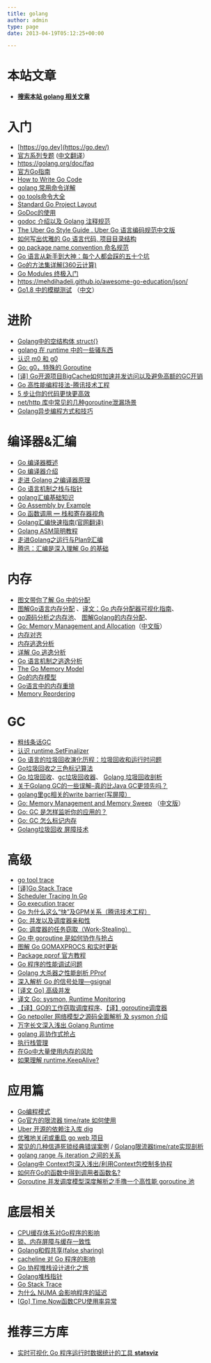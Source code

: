 ```yaml
---
title: golang
author: admin
type: page
date: 2013-04-19T05:12:25+00:00

---
```

# 本站文章

 * **[搜索本站 golang 相关文章](/tags/golang)**

# **入门**

-  [https://go.dev](https://go.dev/)
- [官方系列专题](https://golang.org/ref/spec) ([中文翻译](https://learnku.com/docs/go-blog)）
- https://golang.org/doc/faq
- [官方Go指南](https://tour.go-zh.org/welcome/1)
- [How to Write Go Code](https://golang.google.cn/doc/code.html)
- [golang 常用命令详解](https://www.flysnow.org/2017/03/08/go-in-action-go-tools.html)
- [go tools命令大全](https://github.com/hyper-carrot/go_command_tutorial/blob/master/README.md)
- [Standard Go Project Layout](https://github.com/golang-standards/project-layout/blob/master/README_zh.md)
- [GoDoc的使用](https://www.jianshu.com/p/b91c4400d4b2)
- [godoc 介绍以及 Golang 注释规范](https://golang.org/doc/effective_go.html)
- [The Uber Go Style Guide . Uber Go 语言编码规范中文版](https://github.com/xxjwxc/uber_go_guide_cn)
- [如何写出优雅的 Go 语言代码, 项目目录结构](https://draveness.me/golang-101/)
- [go package name convention 命名规范](https://studygolang.com/articles/26874)
- [Go 语言从新手到大神：每个人都会踩的五十个坑](https://segmentfault.com/a/1190000013739000)
- [Go的方法集详解(360云计算)](https://mp.weixin.qq.com/s/msXzSfrDAHNPFjMtJ_i0cw)
- [Go Modules 终极入门](https://gocn.vip/topics/9904)
- https://mehdihadeli.github.io/awesome-go-education/json/
- [Go1.8 中的模糊测试](https://go.dev/doc/fuzz/) （[中文](https://colobu.com/2022/01/03/go-fuzzing/)）

# 进阶

- [Golang中的空结构体 struct{}](https://dave.cheney.net/2014/03/25/the-empty-struct)
- [golang 在 runtime 中的一些骚东西](https://www.purewhite.io/2019/11/28/runtime-hacking-translate/)
- [认识 m0 和 g0](https://segmentfault.com/a/1190000021951119)
- [Go: g0，特殊的 Goroutine](https://mp.weixin.qq.com/s?__biz=Mzg2NTA2NzQ2Nw==&mid=2247483873&idx=1&sn=724560a071a4ca6b620837d05e29a54e)
- [[译\] Go开源项目BigCache如何加速并发访问以及避免高额的GC开销](https://pengrl.com/p/35302/)
- [Go 高性能编程技法-腾讯技术工程](https://mp.weixin.qq.com/s/Lv2XTD-SPnxT2vnPNeREbg)
- [5 步让你的代码更快更高效](https://docs.google.com/presentation/d/1MD_Vlb9d32aMDPu9MOlyVO796mK1Y6GrRcXOl63C7g4/edit#slide=id.p)
- [net/http 库中常见的几种goroutine泄漏场景](https://www.51cto.com/article/763439.html)
- [Golang异步编程方式和技巧](https://mp.weixin.qq.com/s/PuNu65ggHyB6jxRqhbN_VQ)

# 编译器&汇编

- [Go 编译器概述](https://studygolang.com/articles/24554)
- [Go 编译器介绍](https://studygolang.com/articles/14653)
- [走进 Golang 之编译器原理](https://mp.weixin.qq.com/s?src=11&timestamp=1644498573&ver=3612&signature=q6VxTtdGLY9cPP5nCpdju3Bc4xhsRQCY8YxNeIzmQZBtV8c9xBHevTECGBp9PBHBnWFLyA33hx4sHzAf4Ym7H5B73H8WIqH5UEasaznE8d7EeOJFlMnbVBNZOWN1kZRM&new=1)
- [Go 语言机制之栈与指针](https://mp.weixin.qq.com/s/5SnF2V5satUL9-I4zr_LxQ)
- [golang汇编基础知识](https://guidao.github.io/asm.html)
- [Go Assembly by Example](https://www.davidwong.fr/goasm/)
- [Go 函数调用 ━ 栈和寄存器视角](https://segmentfault.com/a/1190000019753885)
- [Golang汇编快速指南(官网翻译)](https://studygolang.com/articles/2917)
- [Golang ASM简明教程](https://jiajunhuang.com/articles/2020_04_22-go_asm.md.html)
- [走进Golang之运行与Plan9汇编](https://juejin.cn/post/6844904005630443533#heading-3)
- [腾讯：汇编是深入理解 Go 的基础](https://mp.weixin.qq.com/s/2JQM1piaWPQW-uwD_P-3Cg)

# 内存

- [图文带你了解 Go 中的分配](https://mp.weixin.qq.com/s/p8K59l14Cz5n49Ei3OoIUw)
- [图解Go语言内存分配](https://zhuanlan.zhihu.com/p/59125443) 、[译文：Go 内存分配器可视化指南](https://www.linuxzen.com/go-memory-allocator-visual-guide.html)、
- [go源码分析之内存池](https://blog.csdn.net/idwtwt/article/details/102796166)、 [图解Golang的内存分配](https://www.cnblogs.com/shijingxiang/articles/12196677.html)、
- [Go: Memory Management and Allocation](https://medium.com/a-journey-with-go/go-memory-management-and-allocation-a7396d430f44)（[中文版](https://studygolang.com/articles/29752)）
- [内存对齐](https://gfw.go101.org/article/memory-layout.html)
- [内存逃逸分析](https://mp.weixin.qq.com/s/ashgWyb-w4fT47xX60yNFA)
- [详解 Go 逃逸分析](https://mp.weixin.qq.com/s/xhBVv6JEPY8R3kCJlbirYw)
- [Go 语言机制之逃逸分析](https://studygolang.com/articles/12444)
- [The Go Memory Model ](https://golang.org/ref/mem)
- [Go的内存模型](https://www.jianshu.com/p/5e44168f47a3)
- [Go语言中的内存重排](https://www.w3xue.com/exp/article/20196/40758.html)
- [Memory Reordering](https://cch123.github.io/ooo/)

# GC

- [粗线条话GC](https://zhuanlan.zhihu.com/p/338203758)
- [认识 runtime.SetFinalizer](https://www.cnblogs.com/binHome/p/12901392.html)
- [Go 语言的垃圾回收演化历程：垃圾回收和运行时问题](https://www.oschina.net/news/98182/go-gc-runtime)
- [Go垃圾回收之三色标记算法](https://studygolang.com/articles/26342)
- [Go 垃圾回收](https://gocn.vip/topics/9986)、[gc垃圾回收器](https://mp.weixin.qq.com/s/Po8CeR6x6IBQh9XD7jE31w)、 [Golang 垃圾回收剖析](http://legendtkl.com/2017/04/28/golang-gc/)
- [关于Golang GC的一些误解–真的比Java GC更领先吗？](https://zhuanlan.zhihu.com/p/77943973)
- [golang里gc相关的write barrier(写屏障）](https://www.zhihu.com/question/62000722/answer/193462425)
- [Go: Memory Management and Memory Sweep](https://medium.com/a-journey-with-go/go-memory-management-and-memory-sweep-cc71b484de05) （[中文版](https://studygolang.com/articles/27144)）
- [Go: GC 是怎样监听你的应用的？](https://studygolang.com/articles/25915)
- [Go: GC 怎么标记内存](https://studygolang.com/articles/25916)
- [Golang垃圾回收 屏障技术](https://zhuanlan.zhihu.com/p/74853110)

# 高级
- [go tool trace](https://golang.org/cmd/trace/)
- [[译\]Go Stack Trace](https://colobu.com/2016/04/19/Stack-Traces-In-Go/)
- [Scheduler Tracing In Go](https://colobu.com/2016/04/19/Scheduler-Tracing-In-Go/)
- [Go execution tracer](https://blog.gopheracademy.com/advent-2017/go-execution-tracer/)
- [Go 为什么这么“快”及GPM关系（腾讯技术工程）](https://mp.weixin.qq.com/s/ihJFa5Wir4ohhZUXVSBvMQ)
- [Go: 并发以及调度器亲和性](https://mp.weixin.qq.com/s/XnqF5aZ_0F3-cZPUm9pM7w)
- [Go: 调度器的任务窃取（Work-Stealing）](https://studygolang.com/articles/27146)
- [Go 中 goroutine 是如何协作与抢占](https://mp.weixin.qq.com/s/59eBnrnoigz9A_J5uxIqRg)
- [图解 Go GOMAXPROCS 和实时更新](https://mp.weixin.qq.com/s/Zqh6eFRo5TU01kQg35Hbdw)
- [Package pprof 官方教程](https://golang.org/pkg/runtime/pprof/)
- [Go 程序的性能调试问题](https://www.oschina.net/translate/debugging-performance-issues-in-go-programs)
- [Golang 大杀器之性能剖析 PProf](https://segmentfault.com/a/1190000016412013)
- [深入解析 Go 的信号处理—gsignal](https://gocn.vip/topics/10028)
- [[译文 Go\] 高级并发](https://gocn.vip/topics/9883)
- [译文 Go: sysmon, Runtime Monitoring](https://gocn.vip/topics/10977)
- [【译】GO的工作窃取调度程序](https://www.jianshu.com/p/ca126bb8e078)、[【译】goroutine调度器](https://www.jianshu.com/p/2922dad33507)
- [Go netpoller 网络模型之源码全面解析 及 sysmon 介绍](https://mp.weixin.qq.com/s/HNPeffn08QovQwtUH1qkbQ)
- [万字长文深入浅出 Golang Runtime](https://zhuanlan.zhihu.com/p/95056679)
- [golang 非协作式抢占](https://zhuanlan.zhihu.com/p/216118842)
- [执行栈管理](https://golang.design/under-the-hood//zh-cn/part2runtime/ch06sched/stack/#heading)
- [在Go中大量使用内存的风险](https://syslog.ravelin.com/further-dangers-of-large-heaps-in-go-7a267b57d487)
- [如果理解 runtime.KeepAlive?](https://www.zhihu.com/question/47017775)

# 应用篇

- [Go编程模式](https://weibo.com/1401880315/JAhs4AMwn?type=comment#_rnd1608983826351)
- [Go官方的限流器 time/rate 如何使用](https://mp.weixin.qq.com/s/QMbZOh8_LGIUdIdEBQ2-yA)
- [Uber 开源的依赖注入库 dig](https://mp.weixin.qq.com/s/4O1yph7pcXT9oTMUyHK4mw)
- [优雅地关闭或重启 go web 项目](https://mp.weixin.qq.com/s/OpsuM5SkjdQv8QGcLwndRA)
- [常见的几种信道死锁经典错误案例](https://mp.weixin.qq.com/s/yKOJvNFKGt5_e2D6l2xdGA) / [Golang限流器time/rate实现剖析](https://zhuanlan.zhihu.com/p/90206074)
- [golang range 与 iteration 之间的关系](https://mp.weixin.qq.com/s/1RPUxD5TP_nrWlHVqax0Yw)
- [Golang中 Context包深入浅出/利用Context包控制多协程](https://www.jianshu.com/p/dcbd87eb1a3f)
- [如何在Go的函数中得到调用者函数名?](https://colobu.com/2018/11/03/get-function-name-in-go/)
- [Goroutine 并发调度模型深度解析之手撸一个高性能 goroutine 池](https://strikefreedom.top/high-performance-implementation-of-goroutine-pool)

# 底层相关

- [CPU缓存体系对Go程序的影响](https://mp.weixin.qq.com/s/vnm9yztpfYA4w-IM6XqyIA)
- [锁、内存屏障与缓存一致性](https://gocode.cc/project/9/article/128)
- [Golang和假共享(false sharing)](https://www.xwxwgo.com/post/2019/07/09/golang和false-sharing/)
- [cacheline 对 Go 程序的影响](https://colobu.com/2019/01/24/cacheline-affects-performance-in-go/)
- [Go 协程堆栈设计进化之旅](https://www.jianshu.com/p/51834ff8b58b)
- [Golang堆栈指针](https://studygolang.com/articles/12443)
- [Go Stack Trace](https://colobu.com/2016/04/19/Stack-Traces-In-Go/)
- [为什么 NUMA 会影响程序的延迟](https://draveness.me/whys-the-design-numa-performance/)
- [[Go\] Time.Now函数CPU使用率异常](https://mp.weixin.qq.com/s/D2ulLXDFpi0FwVRwSQJ0nA)

# 推荐三方库

- [实时可视化 Go 程序运行时数据统计的工具 **statsviz**](https://github.com/arl/statsviz)



<!--  -->